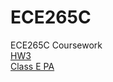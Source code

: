 # ECE265C
ECE265C Coursework<br/>
[HW3](https://zhaoxin-hu.github.io/ECE265C/HW3/)<br/>
[Class E PA](https://zhaoxin-hu.github.io/ECE265C/ClassE/)<br/>
